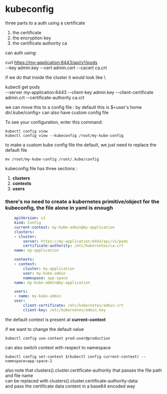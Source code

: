 # kubeconfig

three parts to a auth using a certificate

1. the certificate
2. the encryption key
3. the certificate authority ca

can auth using:

curl <https://my-application:6443/api/v1/pods> \
    --key admin.key
    --cert admin.cert
    --cacert ca.crt

if we do that inside the cluster it would look like \

kubectl get pods \
    --server my-application:6443
    --client-key admin.key
    --client-certificate admin.crt
    --certificate-authority ca.crt

we can move this to a config file : by default this is $<user's home dir/.kube/config>
can also have custom config file

To see your configuration, enter this command:

    kubectl config view
    kubectl config view --kubeconfig /root/my-kube-config

to make a custom kube config file the default, we just need to replace the default file

    mv /root/my-kube-config /root/.kube/config

kubeconfig file has three sections :

1. **clusters**
2. **contexts**
3. **users**

### there's no need to create a kubernetes primitive/object for the kubeconfig, the file alone in yaml is enough

```yaml
    apiVersion: v1
    kind: Config
    current-context: my-kube-admin@my-application
    clusters:
    - cluster:
        server: https://my-application:6443/api/v1/pods
        certificate-authority: /etc/kubernetes/ca.crt
    name: my-application

    contexts:
    - context:
        cluster: my-application
        user: my-kube-admin
        namespace: app-space
    name: my-kube-admin@my-application

    users:
    - name: my-kube-admin
    user: 
        client-certificate: /etc/kubernetes/admin.crt
        client-key: /etc/kubernetes/admin.key
```
the default context is present at **current-context**

if we want to change the default value 

    kubectl config use-context prod-user@production

can also switch context with respect to namespace

    kubectl config set-context $(kubectl config current-context) --namespace=app-space-2

also note that clusters().cluster.certificate-authority that passes the file path and file name \
can be replaced with clusters().cluster.certificate-authority-data:\
and pass the certificate data content in a base64 encoded way


